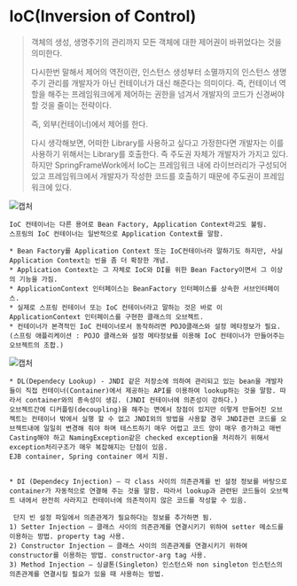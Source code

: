 # IoC(Inversion of Control)

> 객체의 생성, 생명주기의 관리까지 모든 객체에 대한 제어권이 바뀌었다는 것을 의미한다.
>
> 다시한번 말해서 제어의 역전이란, 인스턴스 생성부터 소멸까지의 인스턴스 생명주기 관리를 개발자가 아닌 컨테이너가 대신 해준다는 의미이다. 즉, 컨테이너 역할을 해주는 프레임워크에게 제어하는 권한을 넘겨서 개발자의 코드가 신경써야할 것을 줄이는 전략이다.
>
> 즉, 외부(컨테이너)에서 제어를 한다.
>
> 다시 생각해보면, 어떠한 Library를 사용하고 싶다고 가정한다면 개발자는 이를 사용하기 위해서는 Library를 호출한다. 즉 주도권 자체가 개발자가 가지고 있다. 하지만 SpringFrameWork에서 IoC는 프레임워크 내에 라이브러리가 구성되어 있고 프레임워크에서 개발자가 작성한 코드를 호출하기 때문에 주도권이 프레임워크에 있다.



![캡처](https://user-images.githubusercontent.com/42603919/78860434-2a6c8380-7a6d-11ea-8fd0-c7f87486f226.PNG)



```
IoC 컨테이너는 다른 용어로 Bean Factory, Application Context라고도 불림.
스프링의 IoC 컨테이너는 일반적으로 Application Context를 말함.
 
* Bean Factory를 Application Context 또는 IoC컨테이너라 말하기도 하지만, 사실 Application Context는 빈을 좀 더 확장한 개념.
* Application Context는 그 자체로 IoC와 DI를 위한 Bean Factory이면서 그 이상의 기능을 가짐.
* ApplicationContext 인터페이스는 BeanFactory 인터페이스를 상속한 서브인터페이스.
* 실제로 스프링 컨테이너 또는 IoC 컨테이너라고 말하는 것은 바로 이 ApplicationContext 인터페이스를 구현한 클래스의 오브젝트.
* 컨테이너가 본격적인 IoC 컨테이너로서 동작하려면 POJO클래스와 설정 메타정보가 필요.
(스프링 애플리케이션 : POJO 클래스와 설정 메타정보를 이용해 IoC 컨테이너가 만들어주는 오브젝트의 조합.)
```



![캡처](https://user-images.githubusercontent.com/42603919/78347818-fd871f00-75db-11ea-973a-db73a50b75e3.PNG)



```
* DL(Dependecy Lookup) - JNDI 같은 저장소에 의하여 관리되고 있는 bean을 개발자들이 직접 컨테이너(Container)에서 제공하는 API를 이용하여 lookup하는 것을 말함. 따라서 container와의 종속성이 생김. (JNDI 컨테이너에 의존성이 강하다.)
오브젝트간에 디커플링(decoupling)을 해주는 면에서 장점이 있지만 이렇게 만들어진 오브젝트는 컨테이너 밖에서 실행 할 수 없고 JNDI외의 방법을 사용할 경우 JNDI관련 코드를 오브젝트내에 일일히 변경해 줘야 하며 테스트하기 매우 어렵고 코드 양이 매우 증가하고 매번 Casting해야 하고 NamingException같은 checked exception을 처리하기 위해서 exception처리구조가 매우 복잡해지는 단점이 있음.
EJB container, Spring container 에서 지원.

 
* DI (Dependecy Injection) – 각 class 사이의 의존관계를 빈 설정 정보를 바탕으로 container가 자동적으로 연결해 주는 것을 말함. 따라서 lookup과 관련된 코드들이 오브젝트 내에서 완전히 사라지고 컨테이너에 의존적이지 않은 코드를 작성할 수 있음.

 단지 빈 설정 파일에서 의존관계가 필요하다는 정보를 추가하면 됨.
1) Setter Injection – 클래스 사이의 의존관계를 연결시키기 위하여 setter 메소드를 이용하는 방법. property tag 사용.
2) Constructor Injection – 클래스 사이의 의존관계를 연결시키기 위하여 constructor를 이용하는 방법. constructor-arg tag 사용.
3) Method Injection – 싱글톤(Singleton) 인스턴스와 non singleton 인스턴스의 의존관계를 연결시킬 필요가 있을 때 사용하는 방법.
```

